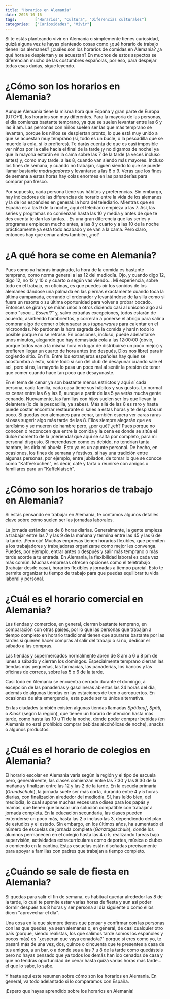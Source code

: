 ```yaml
---
title: "Horarios en Alemania"
date: 2025-10-16
tags:        ["Horarios", "Cultura", "Diferencias culturales"]
categories:  ["Curiosidades", "Vivir"]
---
```


Si te estás planteando vivir en Alemania o simplemente tienes curiosidad, quizá alguna vez te hayas planteado cosas como ¿qué horario de trabajo tienen los alemanes? ¿cuáles son los horarios de comidas en Alemania? ¿a qué hora se despiertan y se acuestan? En muchos de estos aspectos se diferencian mucho de las costumbres españolas, por eso, para despejar todas esas dudas, sigue leyendo.

# ¿Cómo son los horarios en Alemania?
Aunque Alemania tiene la misma hora que España y gran parte de Europa (UTC+1), los horarios son muy diferentes. Para la mayoría de las personas, el día comienza bastante temprano, ya que se suelen levantar entre las 6 y las 8 am. Las personas con niños suelen ser las que más temprano se levantan, porque los niños se despiertan pronto, lo que está muy unido a que se acuestan muy temprano (sí, todo es un bucle, o la pescadilla que se muerde la cola, si lo prefieres). Te darás cuenta de que es casi imposible ver niños por la calle hacia el final de la tarde ¡y no digamos de noche! ya que la mayoría estarán en la cama sobre las 7 de la tarde (a veces incluso antes) y, como muy tarde, a las 8,  cuando van siendo más mayores. Incluso los fines de semana, y cuando no trabajan, siguen siendo lo que se puede llamar bastante *madrugadores* y levantarse a las 8 o 9. Verás que los fines de semana a estas horas hay colas enormes en las panaderías para comprar pan fresco.

Por supuesto, cada persona tiene sus hábitos y preferencias. Sin embargo, hay indicadores de las diferencias de horario entre la vida de los alemanes y la de los españoles en general: la hora del telediario. Mientras que en España es a las 9 de la noche, aquí el telediario empieza a las 7. Así, las series y programas no comienzan hasta las 10 y media y antes de que te des cuenta te dan las tantas... Es una gran diferencia que las series y programas empiecen mucho antes, a las 8 y cuarto y a las 10 de la noche prácticamente ya está todo acabado y se van a la cama. Pero claro, entonces hay que cenar antes también, ¿no?

# ¿A qué hora se come en Alemania?
Pues como ya habrás imaginado, la hora de la comida es bastante temprano, como norma general a las 12 del mediodía. Ojo, y cuando digo 12, digo 12, no 12 y 10 o y cuarto o según vas viendo... Mi experiencia, sobre todo en el trabajo, en oficinas, es que puedes oír los sonidos de los alemanes dándose una palmada en las piernas exactamente cuando toca la última campanada, cerrando el ordenador y levantándose de la silla como si fuera un resorte o su última oportunidad para volver a probar bocado. Entonces se giran y se miran unos a otros diciendo casi al unísono algo así como "*sooo... Essen!?*" y, salvo extrañas excepciones, todos estarán de acuerdo, asintiendo hambrientos, y correrán a ponerse el abrigo para salir a comprar algo de comer o bien sacar sus *tupperwares* para calentar en el microondas. No perdonan la hora sagrada de la comida y harán todo lo posible porque no se retrase. En ocasiones, incluso, puede adelantarse unos minutos, alegando que hay demasiada cola a las 12:00:00 (obvio, porque todos van a la misma hora en lugar de distribuirse un poco mejor) y prefieren llegar un cuarto de hora antes (no después, Dios nos libre) para ir cogiendo sitio. En fin. Entre los extranjeros españoles hay quien se acostumbra a esto, sobre todo si son del club de desayunar cuando sale el sol, pero si no, la mayoría lo pasa un poco mal al sentir la presión de tener que comer cuando hace tan poco que desayunaste.

En el tema de cenar ya son bastante menos estrictos y aquí sí cada persona, cada familia, cada casa tiene sus hábitos y sus gustos. Lo normal es cenar entre las 6 y las 8, aunque a partir de las 5 ya verás mucha gente cenando. Nuevamente, las familias con hijos suelen ser los que llevan la delantera (lo de la pescadilla, ya sabes). Más allá de las 8 es raro y hasta puede costar encontrar restaurante si sales a estas horas y te despistas un poco. Si quedas con alemanes para cenar, también espera ver caras raras si osas sugerir algo más tarde de las 8. Ellos siempre alegarán que es tardísimo y se mueren de hambre pero, ¿por qué? ¿eh? Pues porque no conocen o reconocen que entre la comida y la cena es donde se sitúa el dulce momento de la ¡merienda! que aquí se salta por completo, para mi personal disgusto. Si merendasen como es debido, no tendrían tanta hambre, les diría mi abuela. Esto ya es un apunte personal. De hecho, en ocasiones, los fines de semana y festivos, si hay una tradición entre algunas personas, por ejemplo, entre jubilados, de tomar lo que se conoce como "Kaffeekuchen", es decir, café y tarta o reunirse con amigos o familiares para un "Kaffeklatsch".

# ¿Cómo son los horarios de trabajo en Alemania?
Si estás pensando en trabajar en Alemania, te contamos algunos detalles clave sobre cómo suelen ser las jornadas laborales.

La jornada estándar es de 8 horas diarias. Generalmente, la gente empieza a trabajar entre las 7 y las 9 de la mañana y termina entre las 45 y las 6 de la tarde. ¡Pero ojo! Muchas empresas tienen horarios flexibles, que permiten a los trabajadores y trabajadoras organizarse como mejor les convenga. Puedes, por ejemplo, entrar antes o después y salir más temprano o más tarde acorde a tu entrada. En Alemania, la flexibilidad laboral es cada vez más común. Muchas empresas ofrecen opciones como el teletrabajo (trabajar desde casa), horarios flexibles y jornadas a tiempo parcial. Esto te permite organizar tu tiempo de trabajo para que puedas equilibrar tu vida laboral y personal.

# ¿Cuál es el horario comercial en Alemania?
Las tiendas y comercios, en general, cierran bastante temprano, en comparación con otras países, por lo que las personas que trabajan a tiempo completo en horario tradicional tienen que apurarse bastante por las tardes si quieren hacer compras al salir del trabajo o si no, dedicar el sábado a las compras.

Las tiendas y supermercados normalmente abren de 8 am a 6 u 8 pm de lunes a sábado y cierran los domingos. Especialmente temprano cierran las tiendas más pequeñas, las farmacias, las panaderías, los bancos y las oficinas de correos, sobre las 5 o 6 de la tarde.
 
Casi todo en Alemania se encuentra cerrado durante el domingo, a excepción de las panaderías y gasolineras abiertas las 24 horas del día, además de algunas tiendas en las estaciones de tren o aeropuertos. En ocasiones de alta emergencia, esta puede ser tu única alternativa.

En las ciudades también existen algunas tiendas llamadas *Spätkauf*, *Späti*, o *Kiosk* (según la región), que tienen un horario de atención hasta más tarde, como hasta las 10 u 11 de la noche, donde poder comprar bebidas (en Alemania no está prohibido comprar bebidas alcohólicas de noche), snacks o algunos productos.


# ¿Cuál es el horario de colegios en Alemania?
El horario escolar en Alemania varía según la región y el tipo de escuela pero, generalmente, las clases comienzan entre las 7:30 y las 8:30 de la mañana y finalizan entre las 12 y las 2 de la tarde. En la escuela primaria (*Grundschule*), la jornada suele ser más corta, durando entre 4 y 5 horas diarias, con finalización alrededor del mediodía. Sí, has leído bien, del mediodía, lo cual supone muchas veces una odisea para los papás y mamás, que tienen que buscar una solución compatible con trabajar a jornada completa. En la educación secundaria, las clases pueden extenderse un poco más, hasta las 2 o incluso las 3, dependiendo del plan de estudios y el estado. Sin embargo, en los últimos años, ha aumentado el número de escuelas de jornada completa (*Ganztagsschule*), donde los alumnos permanecen en el colegio hasta las 4 o 5, realizando tareas bajo supervisión, actividades extracurriculares como deportes, música o clubes o comiendo en la cantina. Estas escuelas están diseñadas precisamente para apoyar a familias con padres que trabajan a tiempo completo.

# ¿Cuándo se sale de fiesta en Alemania?
Si quedas para salir el fin de semana, es habitual quedar alrededor las 8 de la tarde, lo cual te permite estar varias horas de fiesta y aun así poder dormir después tus 8 horas y ser persona al día siguiente o como ellos dicen "aprovechar el día".

Una cosa en la que siempre tienes que pensar y confirmar con las personas con las que quedes, ya sean alemanes o, en general, de casi cualquier otro país (porque, siendo realistas, los que salimos tarde somos los españoles y pocos más) es "¿esperan que vaya cenado/a?" porque si eres como yo, te pasará más de una vez, dos, quince o cincuenta que te presentes a casa de tus amigos, a un bar, o a donde sea a las 7 u 8 de la tarde como quedásteis pero no hayas pensado que ya todos los demás han ido cenados de casa y que no tendrás oportunidad de cenar hasta quizá varias horas más tarde... el que lo sabe, lo sabe.

Y hasta aquí este resumen sobre cómo son los horarios en Alemania. En general, va todo adelantado si lo comparamos con España. 

¡Espero que hayas aprendido sobre los horarios en Alemania!

